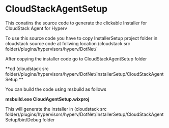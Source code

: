 CloudStackAgentSetup
====================

This conatins the source code to generate the clickable Installer for CloudStack Agent for Hyperv

To use this source code you have to copy InstallerSetup project folder in cloudstack source code at follwing location
(cloudstack src folder)/plugins/hypervisors/hyperv/DotNet/

After copying the installer code go to CloudStackAgentSetup folder

**cd (cloudstack src folder)/plugins/hypervisors/hyperv/DotNet/InstallerSetup/CloudStackAgentSetup **

You can build the code using msbuild as follows 

**msbuild.exe  CloudAgentSetup.wixproj**

This will generate the installer in (cloudstack src folder)/plugins/hypervisors/hyperv/DotNet/InstallerSetup/CloudStackAgentSetup/bin/Debug folder 
